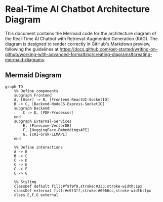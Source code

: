 # Real-Time AI Chatbot Architecture Diagram

This document contains the Mermaid code for the architecture diagram of the Real-Time AI Chatbot with Retrieval-Augmented Generation (RAG). The diagram is designed to render correctly in GitHub's Markdown preview, following the guidelines at https://docs.github.com/get-started/writing-on-github/working-with-advanced-formatting/creating-diagrams#creating-mermaid-diagrams.

## Mermaid Diagram

```mermaid
graph TD
    %% Define components
    subgraph Frontend
    A, [User] -> B, [Frontend-ReactUI-SocketIO]
    B -> C, [Backend-NodeJS-Express-SocketIO]
    subgraph Backend
        C -> D, [PDF-Processor]
    end
    subgraph External-Services
        E, [Pinecone-VectorDB]
        F, [HuggingFace-EmbeddingsAPI]
        G, [xAI-Grok-LLMAPI]
    end

    %% Define interactions
    A -> B
    B -> C
    C -> D
    C -> E
    C -> F
    C -> G

    %% Styling
    classDef default fill:#f9f9f9,stroke:#333,stroke-width:1px
    classDef external fill:#e6f3ff,stroke:#0066cc,stroke-width:1px
    class E,F,G external
```
